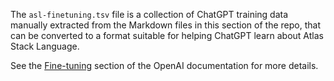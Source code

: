 The `asl-finetuning.tsv` file is a collection of ChatGPT training data manually extracted from the
Markdown files in this section of the repo, that can be converted to a format suitable for helping
ChatGPT learn about Atlas Stack Language.

See the [Fine-tuning](https://platform.openai.com/docs/guides/fine-tuning) section of the OpenAI
documentation for more details.
